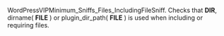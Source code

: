 WordPressVIPMinimum_Sniffs_Files_IncludingFileSniff.
Checks that __DIR__, dirname( __FILE__ ) or plugin_dir_path( __FILE__ )
is used when including or requiring files.